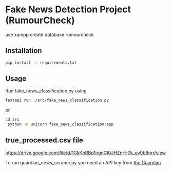 # Fake News Detection Project (RumourCheck)

use xampp create database rumourcheck

## Installation

```bash
pip install -r requirements.txt
```

## Usage

Run fake_news_classification.py using

```bash
fastapi run ./src/fake_news_classification.py
```

or

```bash
cd src
 python -m uvicorn fake_news_classification:app
```

## true_processed.csv file

https://drive.google.com/file/d/1GkKbRBp1irgqCKiJHZnH-7k_ov0b8nrr/view

To run guardian_news_scraper.py you need an API key from [the Guardian](https://open-platform.theguardian.com/access/)
